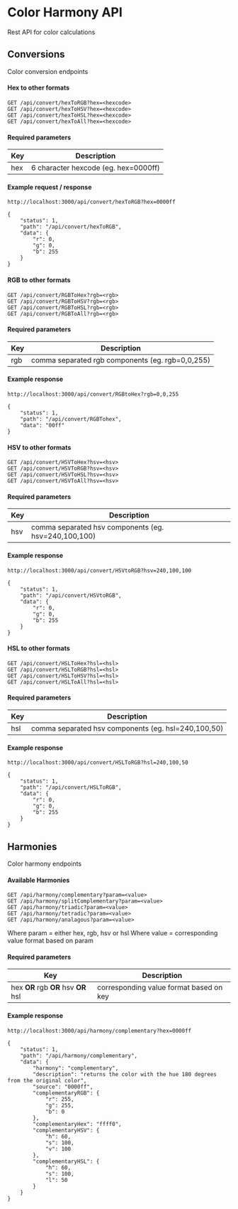 # Color Harmony API

Rest API for color calculations

## Conversions

Color conversion endpoints

#### Hex to other formats
`GET /api/convert/hexToRGB?hex=<hexcode>`<br>
`GET /api/convert/hexToHSV?hex=<hexcode>`<br>
`GET /api/convert/hexToHSL?hex=<hexcode>`<br>
`GET /api/convert/hexToAll?hex=<hexcode>`

#### Required parameters

| Key      | Description   |
| ------------- |-------------  |
| hex       | 6 character hexcode (eg. hex=0000ff)  |

#### Example request / response
`http://localhost:3000/api/convert/hexToRGB?hex=0000ff`
```
{
    "status": 1,
    "path": "/api/convert/hexToRGB",
    "data": {
        "r": 0,
        "g": 0,
        "b": 255
    }
}
```

#### RGB to other formats
`GET /api/convert/RGBToHex?rgb=<rgb>`<br>
`GET /api/convert/RGBToHSV?rgb=<rgb>`<br>
`GET /api/convert/RGBToHSL?rgb=<rgb>`<br>
`GET /api/convert/RGBToAll?rgb=<rgb>`

#### Required parameters

| Key      | Description   |
| ------------- |-------------  |
| rgb       | comma separated rgb components (eg. rgb=0,0,255)  |

#### Example response
`http://localhost:3000/api/convert/RGBtoHex?rgb=0,0,255`
```
{
    "status": 1,
    "path": "/api/convert/RGBTohex",
    "data": "00ff"
}
```

#### HSV to other formats
`GET /api/convert/HSVToHex?hsv=<hsv>`<br>
`GET /api/convert/HSVToRGB?hsv=<hsv>`<br>
`GET /api/convert/HSVToHSL?hsv=<hsv>`<br>
`GET /api/convert/HSVToAll?hsv=<hsv>`

#### Required parameters

| Key      | Description   |
| ------------- |-------------  |
| hsv       | comma separated hsv components (eg. hsv=240,100,100)  |

#### Example response
`http://localhost:3000/api/convert/HSVtoRGB?hsv=240,100,100`
```
{
    "status": 1,
    "path": "/api/convert/HSVtoRGB",
    "data": {
        "r": 0,
        "g": 0,
        "b": 255
    }
}
```

#### HSL to other formats
`GET /api/convert/HSLToHex?hsl=<hsl>`<br>
`GET /api/convert/HSLToRGB?hsl=<hsl>`<br>
`GET /api/convert/HSLToHSV?hsl=<hsl>`<br>
`GET /api/convert/HSLToAll?hsl=<hsl>`

#### Required parameters

| Key      | Description   |
| ------------- |-------------  |
| hsl       | comma separated hsv components (eg. hsl=240,100,50)  |

#### Example response
`http://localhost:3000/api/convert/HSLToRGB?hsl=240,100,50`
```
{
    "status": 1,
    "path": "/api/convert/HSLToRGB",
    "data": {
        "r": 0,
        "g": 0,
        "b": 255
    }
}
```

## Harmonies

Color harmony endpoints

#### Available Harmonies 
`GET /api/harmony/complementary?param=<value>`<br>
`GET /api/harmony/splitComplementary?param=<value>`<br>
`GET /api/harmony/triadic?param=<value>`<br>
`GET /api/harmony/tetradic?param=<value>`<br>
`GET /api/harmony/analagous?param=<value>`

Where param = either hex, rgb, hsv or hsl
Where value = corresponding value format based on param

#### Required parameters

| Key      | Description   |
| ------------- |-------------  |
| hex **OR** rgb **OR** hsv **OR** hsl  | corresponding value format based on key  |

#### Example response
`http://localhost:3000/api/harmony/complementary?hex=0000ff`
```
{
    "status": 1,
    "path": "/api/harmony/complementary",
    "data": {
        "harmony": "complementary",
        "description": "returns the color with the hue 180 degrees from the original color",
        "source": "0000ff",
        "complementaryRGB": {
            "r": 255,
            "g": 255,
            "b": 0
        },
        "complementaryHex": "ffff0",
        "complementaryHSV": {
            "h": 60,
            "s": 100,
            "v": 100
        },
        "complementaryHSL": {
            "h": 60,
            "s": 100,
            "l": 50
        }
    }
}
```